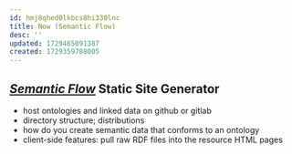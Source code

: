 ```yaml
---
id: hmj8qhed0lkbcs8hi330lnc
title: Now (Semantic Flow)
desc: ''
updated: 1729465091387
created: 1729359788005
---
```


## *[Semantic Flow](https://djradon.github.io/wiki/notes/ggw3ek46ptgebsgxgihr1dh/)* Static Site Generator

* host ontologies and linked data on github or gitlab
* directory structure; distributions
* how do you create semantic data that conforms to an ontology
* client-side features: pull raw RDF files into the resource HTML pages
